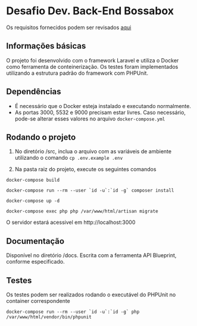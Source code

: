 # Desafio Dev. Back-End Bossabox

Os requisitos fornecidos podem ser revisados [aqui](https://www.notion.so/Dev-Back-End-04cfd92927a045f6914ab1e2c9002c02)

## Informações básicas

O projeto foi desenvolvido com o framework Laravel e utiliza o Docker como ferramenta de conteinerização. Os testes foram implementados utilizando a estrutura padrão do framework com PHPUnit.

## Dependências

- É necessário que o Docker esteja instalado e executando normalmente.
- As portas 3000, 5532 e 9000 precisam estar livres. Caso necessário, pode-se alterar esses valores no arquivo `docker-compose.yml`

## Rodando o projeto

1) No diretório /src, inclua o arquivo com as variáveis de ambiente utilizando o comando `cp .env.example .env`

2) Na pasta raiz do projeto, execute os seguintes comandos

`docker-compose build`

``docker-compose run --rm --user `id -u`:`id -g` composer install``

`docker-compose up -d`

`docker-compose exec php php /var/www/html/artisan migrate`

O servidor estará acessivel em http://localhost:3000

## Documentação

Disponível no diretório /docs. Escrita com a ferramenta API Blueprint, conforme especificado.

## Testes

Os testes podem ser realizados rodando o executável do PHPUnit no container correspondente

``docker-compose run --rm --user `id -u`:`id -g` php /var/www/html/vendor/bin/phpunit``
